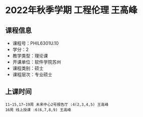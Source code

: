 # 2022年秋季学期 工程伦理 王高峰






## 课程信息

- 课程号：PHIL6301U.10
- 学分：2
- 教学类型：理论课
- 开课单位：软件学院苏州
- 课程类别：硕士
- 课程层次：专业硕士

## 上课时间

```
11~15,17~19周 未来中心2号报告厅 :4(2,3,4,5) 王高峰
16周 线上授课 :6(6,7,8,9) 王高峰
```

